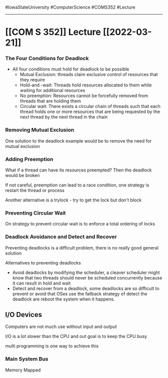 #IowaStateUniversity
#ComputerScience
#COMS352
#Lecture

---

# [[COM S 352]] Lecture [[2022-03-21]]

### The Four Conditions for Deadlock 

- All four conditions must hold for deadlock to be possible 
	- Mutual Exclusion:
	  threads claim exclusive control of resources that they require 
	- Hold-and -wait:
	  Threads hold resources allocated to them while waiting for additional resources 
	- No preemption:
	  Resources cannot be forcefully removed from threads that are holding them 
	- Circular wait:
	  There exists a circular chain of threads such that each thread holds one or more resources that are being requested by the next thread by the next thread in the chain

### Removing Mutual Exclusion 

One solution to the deadlock example would be to remove the need for mutual exclusion 

### Adding Preemption 

What if a thread can have its resources preempted? Then the deadlock would be broken 

If not careful, preemption can lead to a race condition, one strategy is restart the thread or process

Another alternative is a trylock - try to get the lock but don't block 

### Preventing Circular Wait 

On strategy to prevent circular wait is to enforce a total ordering of locks 

### Deadlock Avoidance and Detect and Recover 

Preventing deadlocks is a difficult problem, there is no really good general solution 

Alternatives to preventing deadlocks 
- Avoid deadlocks by modifying the scheduler, a cleaver scheduler might know that two threads should never be scheduled concurrently because it can result in hold and wait 
- Detect and recover from a  deadlock, some deadlocks are so difficult to prevent or avoid that OSes use the fallback strategy of detect the deadlock are reboot the system when it happens.

## I/O Devices 
Computers are not much use without input and output 

I/O is a lot slower than the CPU and out goal is to keep the CPU busy 

multi programming is one way to achieve this 

### Main System Bus 

Memory Mapped 